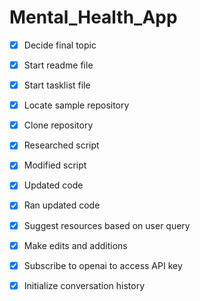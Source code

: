 # Mental_Health_App
- [X] Decide final topic
- [X] Start readme file
- [X] Start tasklist file
- [X] Locate sample repository
- [X] Clone repository
- [X] Researched script
- [X] Modified script
- [X] Updated code
- [X] Ran updated code
- [X] Suggest resources based on user query
- [X] Make edits and additions
- [X] Subscribe to openai to access API key
- [X] Initialize conversation history

